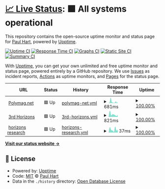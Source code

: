 # [📈 Live Status](https://atomicjeep.github.io/up): <!--live status--> **🟩 All systems operational**

This repository contains the open-source uptime monitor and status page for [Paul Hart](https://atomicjeep.github.io/up), powered by [Upptime](https://github.com/upptime/upptime).

[![Uptime CI](https://github.com/atomicjeep/up/workflows/Uptime%20CI/badge.svg)](https://github.com/upptime/upptime/actions?query=workflow%3A%22Uptime+CI%22)
[![Response Time CI](https://github.com/atomicjeep/up/workflows/Response%20Time%20CI/badge.svg)](https://github.com/upptime/upptime/actions?query=workflow%3A%22Response+Time+CI%22)
[![Graphs CI](https://github.com/atomicjeep/up/workflows/Graphs%20CI/badge.svg)](https://github.com/upptime/upptime/actions?query=workflow%3A%22Graphs+CI%22)
[![Static Site CI](https://github.com/atomicjeep/up/workflows/Static%20Site%20CI/badge.svg)](https://github.com/upptime/upptime/actions?query=workflow%3A%22Static+Site+CI%22)
[![Summary CI](https://github.com/atomicjeep/up/workflows/Summary%20CI/badge.svg)](https://github.com/upptime/upptime/actions?query=workflow%3A%22Summary+CI%22)

With [Upptime](https://upptime.js.org), you can get your own unlimited and free uptime monitor and status page, powered entirely by a GitHub repository. We use [Issues](https://github.com/atomicjeep/up/issues) as incident reports, [Actions](https://github.com/atomicjeep/up/actions) as uptime monitors, and [Pages](https://atomicjeep.github.io/up) for the status page.

<!--start: status pages-->
<!-- This summary is generated by Upptime (https://github.com/upptime/upptime) -->
<!-- Do not edit this manually, your changes will be overwritten -->
<!-- prettier-ignore -->
| URL | Status | History | Response Time | Uptime |
| --- | ------ | ------- | ------------- | ------ |
| <img alt="" src="https://favicons.githubusercontent.com/www.polymag.net" height="13"> [Polymag.net](https://www.polymag.net/) | 🟩 Up | [polymag-net.yml](https://github.com/atomicjeep/up/commits/HEAD/history/polymag-net.yml) | <details><summary><img alt="Response time graph" src="./graphs/polymag-net/response-time-week.png" height="20"> 681ms</summary><br><a href="https://atomicjeep.github.io/up/history/polymag-net"><img alt="Response time 338" src="https://img.shields.io/endpoint?url=https%3A%2F%2Fraw.githubusercontent.com%2Fatomicjeep%2Fup%2FHEAD%2Fapi%2Fpolymag-net%2Fresponse-time.json"></a><br><a href="https://atomicjeep.github.io/up/history/polymag-net"><img alt="24-hour response time 322" src="https://img.shields.io/endpoint?url=https%3A%2F%2Fraw.githubusercontent.com%2Fatomicjeep%2Fup%2FHEAD%2Fapi%2Fpolymag-net%2Fresponse-time-day.json"></a><br><a href="https://atomicjeep.github.io/up/history/polymag-net"><img alt="7-day response time 681" src="https://img.shields.io/endpoint?url=https%3A%2F%2Fraw.githubusercontent.com%2Fatomicjeep%2Fup%2FHEAD%2Fapi%2Fpolymag-net%2Fresponse-time-week.json"></a><br><a href="https://atomicjeep.github.io/up/history/polymag-net"><img alt="30-day response time 450" src="https://img.shields.io/endpoint?url=https%3A%2F%2Fraw.githubusercontent.com%2Fatomicjeep%2Fup%2FHEAD%2Fapi%2Fpolymag-net%2Fresponse-time-month.json"></a><br><a href="https://atomicjeep.github.io/up/history/polymag-net"><img alt="1-year response time 337" src="https://img.shields.io/endpoint?url=https%3A%2F%2Fraw.githubusercontent.com%2Fatomicjeep%2Fup%2FHEAD%2Fapi%2Fpolymag-net%2Fresponse-time-year.json"></a></details> | <details><summary><a href="https://atomicjeep.github.io/up/history/polymag-net">100.00%</a></summary><a href="https://atomicjeep.github.io/up/history/polymag-net"><img alt="All-time uptime 100.00%" src="https://img.shields.io/endpoint?url=https%3A%2F%2Fraw.githubusercontent.com%2Fatomicjeep%2Fup%2FHEAD%2Fapi%2Fpolymag-net%2Fuptime.json"></a><br><a href="https://atomicjeep.github.io/up/history/polymag-net"><img alt="24-hour uptime 100.00%" src="https://img.shields.io/endpoint?url=https%3A%2F%2Fraw.githubusercontent.com%2Fatomicjeep%2Fup%2FHEAD%2Fapi%2Fpolymag-net%2Fuptime-day.json"></a><br><a href="https://atomicjeep.github.io/up/history/polymag-net"><img alt="7-day uptime 100.00%" src="https://img.shields.io/endpoint?url=https%3A%2F%2Fraw.githubusercontent.com%2Fatomicjeep%2Fup%2FHEAD%2Fapi%2Fpolymag-net%2Fuptime-week.json"></a><br><a href="https://atomicjeep.github.io/up/history/polymag-net"><img alt="30-day uptime 100.00%" src="https://img.shields.io/endpoint?url=https%3A%2F%2Fraw.githubusercontent.com%2Fatomicjeep%2Fup%2FHEAD%2Fapi%2Fpolymag-net%2Fuptime-month.json"></a><br><a href="https://atomicjeep.github.io/up/history/polymag-net"><img alt="1-year uptime 100.00%" src="https://img.shields.io/endpoint?url=https%3A%2F%2Fraw.githubusercontent.com%2Fatomicjeep%2Fup%2FHEAD%2Fapi%2Fpolymag-net%2Fuptime-year.json"></a></details>
| <img alt="" src="https://favicons.githubusercontent.com/www.3rdhorizons.com" height="13"> [3rd Horizons](https://www.3rdhorizons.com/) | 🟩 Up | [3rd-horizons.yml](https://github.com/atomicjeep/up/commits/HEAD/history/3rd-horizons.yml) | <details><summary><img alt="Response time graph" src="./graphs/3rd-horizons/response-time-week.png" height="20"> 821ms</summary><br><a href="https://atomicjeep.github.io/up/history/3rd-horizons"><img alt="Response time 660" src="https://img.shields.io/endpoint?url=https%3A%2F%2Fraw.githubusercontent.com%2Fatomicjeep%2Fup%2FHEAD%2Fapi%2F3rd-horizons%2Fresponse-time.json"></a><br><a href="https://atomicjeep.github.io/up/history/3rd-horizons"><img alt="24-hour response time 547" src="https://img.shields.io/endpoint?url=https%3A%2F%2Fraw.githubusercontent.com%2Fatomicjeep%2Fup%2FHEAD%2Fapi%2F3rd-horizons%2Fresponse-time-day.json"></a><br><a href="https://atomicjeep.github.io/up/history/3rd-horizons"><img alt="7-day response time 821" src="https://img.shields.io/endpoint?url=https%3A%2F%2Fraw.githubusercontent.com%2Fatomicjeep%2Fup%2FHEAD%2Fapi%2F3rd-horizons%2Fresponse-time-week.json"></a><br><a href="https://atomicjeep.github.io/up/history/3rd-horizons"><img alt="30-day response time 873" src="https://img.shields.io/endpoint?url=https%3A%2F%2Fraw.githubusercontent.com%2Fatomicjeep%2Fup%2FHEAD%2Fapi%2F3rd-horizons%2Fresponse-time-month.json"></a><br><a href="https://atomicjeep.github.io/up/history/3rd-horizons"><img alt="1-year response time 726" src="https://img.shields.io/endpoint?url=https%3A%2F%2Fraw.githubusercontent.com%2Fatomicjeep%2Fup%2FHEAD%2Fapi%2F3rd-horizons%2Fresponse-time-year.json"></a></details> | <details><summary><a href="https://atomicjeep.github.io/up/history/3rd-horizons">100.00%</a></summary><a href="https://atomicjeep.github.io/up/history/3rd-horizons"><img alt="All-time uptime 100.00%" src="https://img.shields.io/endpoint?url=https%3A%2F%2Fraw.githubusercontent.com%2Fatomicjeep%2Fup%2FHEAD%2Fapi%2F3rd-horizons%2Fuptime.json"></a><br><a href="https://atomicjeep.github.io/up/history/3rd-horizons"><img alt="24-hour uptime 100.00%" src="https://img.shields.io/endpoint?url=https%3A%2F%2Fraw.githubusercontent.com%2Fatomicjeep%2Fup%2FHEAD%2Fapi%2F3rd-horizons%2Fuptime-day.json"></a><br><a href="https://atomicjeep.github.io/up/history/3rd-horizons"><img alt="7-day uptime 100.00%" src="https://img.shields.io/endpoint?url=https%3A%2F%2Fraw.githubusercontent.com%2Fatomicjeep%2Fup%2FHEAD%2Fapi%2F3rd-horizons%2Fuptime-week.json"></a><br><a href="https://atomicjeep.github.io/up/history/3rd-horizons"><img alt="30-day uptime 100.00%" src="https://img.shields.io/endpoint?url=https%3A%2F%2Fraw.githubusercontent.com%2Fatomicjeep%2Fup%2FHEAD%2Fapi%2F3rd-horizons%2Fuptime-month.json"></a><br><a href="https://atomicjeep.github.io/up/history/3rd-horizons"><img alt="1-year uptime 100.00%" src="https://img.shields.io/endpoint?url=https%3A%2F%2Fraw.githubusercontent.com%2Fatomicjeep%2Fup%2FHEAD%2Fapi%2F3rd-horizons%2Fuptime-year.json"></a></details>
| <img alt="" src="https://favicons.githubusercontent.com/www.horizonsresearch.org" height="13"> [horizons research](https://www.horizonsresearch.org/) | 🟩 Up | [horizons-research.yml](https://github.com/atomicjeep/up/commits/HEAD/history/horizons-research.yml) | <details><summary><img alt="Response time graph" src="./graphs/horizons-research/response-time-week.png" height="20"> 37ms</summary><br><a href="https://atomicjeep.github.io/up/history/horizons-research"><img alt="Response time 145" src="https://img.shields.io/endpoint?url=https%3A%2F%2Fraw.githubusercontent.com%2Fatomicjeep%2Fup%2FHEAD%2Fapi%2Fhorizons-research%2Fresponse-time.json"></a><br><a href="https://atomicjeep.github.io/up/history/horizons-research"><img alt="24-hour response time 38" src="https://img.shields.io/endpoint?url=https%3A%2F%2Fraw.githubusercontent.com%2Fatomicjeep%2Fup%2FHEAD%2Fapi%2Fhorizons-research%2Fresponse-time-day.json"></a><br><a href="https://atomicjeep.github.io/up/history/horizons-research"><img alt="7-day response time 37" src="https://img.shields.io/endpoint?url=https%3A%2F%2Fraw.githubusercontent.com%2Fatomicjeep%2Fup%2FHEAD%2Fapi%2Fhorizons-research%2Fresponse-time-week.json"></a><br><a href="https://atomicjeep.github.io/up/history/horizons-research"><img alt="30-day response time 40" src="https://img.shields.io/endpoint?url=https%3A%2F%2Fraw.githubusercontent.com%2Fatomicjeep%2Fup%2FHEAD%2Fapi%2Fhorizons-research%2Fresponse-time-month.json"></a><br><a href="https://atomicjeep.github.io/up/history/horizons-research"><img alt="1-year response time 95" src="https://img.shields.io/endpoint?url=https%3A%2F%2Fraw.githubusercontent.com%2Fatomicjeep%2Fup%2FHEAD%2Fapi%2Fhorizons-research%2Fresponse-time-year.json"></a></details> | <details><summary><a href="https://atomicjeep.github.io/up/history/horizons-research">100.00%</a></summary><a href="https://atomicjeep.github.io/up/history/horizons-research"><img alt="All-time uptime 100.00%" src="https://img.shields.io/endpoint?url=https%3A%2F%2Fraw.githubusercontent.com%2Fatomicjeep%2Fup%2FHEAD%2Fapi%2Fhorizons-research%2Fuptime.json"></a><br><a href="https://atomicjeep.github.io/up/history/horizons-research"><img alt="24-hour uptime 100.00%" src="https://img.shields.io/endpoint?url=https%3A%2F%2Fraw.githubusercontent.com%2Fatomicjeep%2Fup%2FHEAD%2Fapi%2Fhorizons-research%2Fuptime-day.json"></a><br><a href="https://atomicjeep.github.io/up/history/horizons-research"><img alt="7-day uptime 100.00%" src="https://img.shields.io/endpoint?url=https%3A%2F%2Fraw.githubusercontent.com%2Fatomicjeep%2Fup%2FHEAD%2Fapi%2Fhorizons-research%2Fuptime-week.json"></a><br><a href="https://atomicjeep.github.io/up/history/horizons-research"><img alt="30-day uptime 100.00%" src="https://img.shields.io/endpoint?url=https%3A%2F%2Fraw.githubusercontent.com%2Fatomicjeep%2Fup%2FHEAD%2Fapi%2Fhorizons-research%2Fuptime-month.json"></a><br><a href="https://atomicjeep.github.io/up/history/horizons-research"><img alt="1-year uptime 100.00%" src="https://img.shields.io/endpoint?url=https%3A%2F%2Fraw.githubusercontent.com%2Fatomicjeep%2Fup%2FHEAD%2Fapi%2Fhorizons-research%2Fuptime-year.json"></a></details>

<!--end: status pages-->

[**Visit our status website →**](https://atomicjeep.github.io/up)

## 📄 License

- Powered by: [Upptime](https://github.com/upptime/upptime)
- Code: [MIT](./LICENSE) © [Paul Hart](https://atomicjeep.github.io/up)
- Data in the `./history` directory: [Open Database License](https://opendatacommons.org/licenses/odbl/1-0/)
